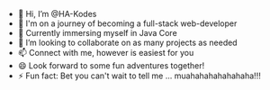 - 👋 Hi, I’m @HA-Kodes
- 👀 I'm on a journey of becoming a full-stack web-developer
- 🌱 Currently immersing myself in Java Core
- 💞️ I’m looking to collaborate on as many projects as needed
- 📫 Connect with me, however is easiest for you
- 😄 Look forward to some fun adventures together!
- ⚡ Fun fact: Bet you can't wait to tell me ... muahahahahahahaha!!!

<!---
HA-Kodes/HA-Kodes is a ✨ special ✨ repository because its `README.md` (this file) appears on your GitHub profile.
You can click the Preview link to take a look at your changes.
--->
